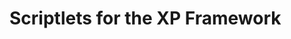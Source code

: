 Scriptlets for the XP Framework
========================================================================
